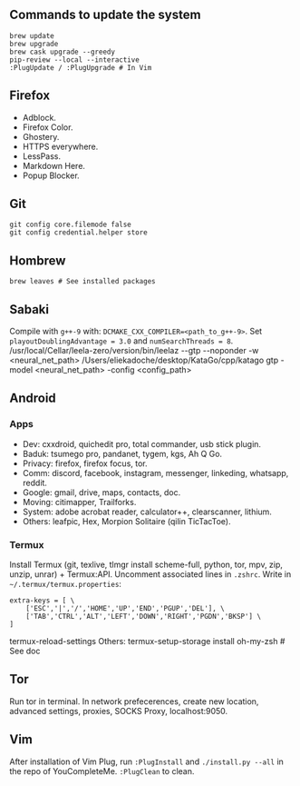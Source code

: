## Commands to update the system

```shell
brew update
brew upgrade
brew cask upgrade --greedy
pip-review --local --interactive
:PlugUpdate / :PlugUpgrade # In Vim
```

## Firefox

- Adblock.
- Firefox Color.
- Ghostery.
- HTTPS everywhere.
- LessPass.
- Markdown Here.
- Popup Blocker.

## Git

    git config core.filemode false
    git config credential.helper store

## Hombrew

    brew leaves # See installed packages

## Sabaki

Compile with `g++-9` with: `DCMAKE_CXX_COMPILER=<path_to_g++-9>`. Set `playoutDoublingAdvantage = 3.0` and `numSearchThreads = 8`.
/usr/local/Cellar/leela-zero/version/bin/leelaz
--gtp --noponder -w <neural_net_path>
/Users/eliekadoche/desktop/KataGo/cpp/katago
gtp -model <neural_net_path> -config <config_path>

## Android

### Apps

- Dev: cxxdroid, quichedit pro, total commander, usb stick plugin.
- Baduk: tsumego pro, pandanet, tygem, kgs, Ah Q Go.
- Privacy: firefox, firefox focus, tor.
- Comm: discord, facebook, instagram, messenger, linkeding, whatsapp, reddit.
- Google: gmail, drive, maps, contacts, doc.
- Moving: citimapper, Trailforks.
- System: adobe acrobat reader, calculator++, clearscanner, lithium.
- Others: leafpic, Hex, Morpion Solitaire (qilin TicTacToe).

### Termux

Install Termux (git, texlive, tlmgr install scheme-full, python, tor, mpv, zip, unzip, unrar) + Termux:API. Uncomment associated lines in `.zshrc`. Write in `~/.termux/termux.properties`:

```
extra-keys = [ \
    ['ESC','|','/','HOME','UP','END','PGUP','DEL'], \
    ['TAB','CTRL','ALT','LEFT','DOWN','RIGHT','PGDN','BKSP'] \
]
```

termux-reload-settings
Others:
termux-setup-storage
install oh-my-zsh # See doc

## Tor

Run tor in terminal. In network prefecerences, create new location, advanced settings, proxies, SOCKS Proxy, localhost:9050.

## Vim

After installation of Vim Plug, run `:PlugInstall` and `./install.py --all` in the repo of YouCompleteMe. `:PlugClean` to clean.
